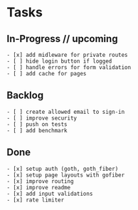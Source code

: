# Tasks

## In-Progress // upcoming

    - [x] add midleware for private routes
    - [ ] hide login button if logged
    - [ ] handle errors for form validation
    - [ ] add cache for pages

## Backlog

    - [ ] create allowed email to sign-in
    - [ ] improve security
    - [ ] push on tests
    - [ ] add benchmark

## Done

    - [x] setup auth (goth, goth_fiber)
    - [x] setup page layouts with gofiber
    - [x] improve routing
    - [x] improve readme
    - [x] add input validations
    - [x] rate limiter
